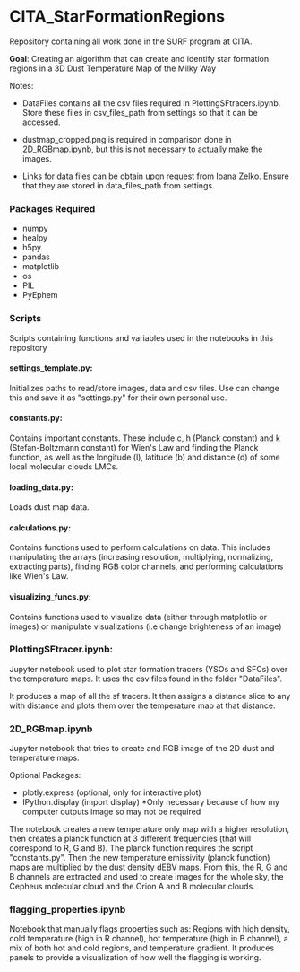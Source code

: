 # CITA_StarFormationRegions
Repository containing all work done in the SURF program at CITA. 

**Goal**: Creating an algorithm that can create and identify star formation regions in a 3D Dust Temperature Map of the Milky Way

Notes:

- DataFiles contains all the csv files required in PlottingSFtracers.ipynb. Store these files in csv_files_path from settings so that it can be accessed. 

- dustmap_cropped.png is required in comparison done in 2D_RGBmap.ipynb, but this is not necessary to actually make the images. 

- Links for data files can be obtain upon request from Ioana Zelko. Ensure that they are stored in data_files_path from settings.

### Packages Required
- numpy
- healpy
- h5py
- pandas
- matplotlib
- os
- PIL
- PyEphem

### Scripts
Scripts containing functions and variables used in the notebooks in this repository

#### settings_template.py:
Initializes paths to read/store images, data and csv files. Use can change this and save it as "settings.py" for their own personal use.

#### constants.py:
Contains important constants. These include c, h (Planck constant) and k (Stefan-Boltzmann constant) for Wien's Law and finding the Planck function, as well as the longitude (l), latitude (b) and distance (d) of some local molecular clouds LMCs. 

#### loading_data.py:
Loads dust map data.

#### calculations.py:
Contains functions used to perform calculations on data. This includes manipulating the arrays (increasing resolution, multiplying, normalizing, extracting parts), finding RGB color channels, and performing calculations like Wien's Law. 

#### visualizing_funcs.py:
Contains functions used to visualize data (either through matplotlib or images) or manipulate visualizations (i.e change brighteness of an image)

### PlottingSFtracer.ipynb:
Jupyter notebook used to plot star formation tracers (YSOs and SFCs) over the temperature maps. It uses the csv files found in the folder "DataFiles". 

It produces a map of all the sf tracers. It then assigns a distance slice to any with distance and plots them over the temperature map at that distance. 

### 2D_RGBmap.ipynb
Jupyter notebook that tries to create and RGB image of the 2D dust and temperature maps. 

Optional Packages:
- plotly.express (optional, only for interactive plot)
- IPython.display (import display) *Only necessary because of how my computer outputs image so may not be required


The notebook creates a new temperature only map with a higher resolution, then creates a planck function at 3 different frequencies (that will correspond to R, G and B). The planck function requires the script "constants.py". Then the new temperature emissivity (planck function) maps are multiplied by the dust density dEBV maps. From this, the R, G and B channels are extracted and used to create images for the whole sky, the Cepheus molecular cloud and the Orion A and B molecular clouds. 

### flagging_properties.ipynb

Notebook that manually flags properties such as: Regions with high density, cold temperature (high in R channel), hot temperature (high in B channel), a mix of both hot and cold regions, and temperature gradient. It produces panels to provide a visualization of how well the flagging is working. 



